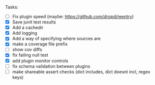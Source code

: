 
Tasks:
- [ ] Fix plugin speed (maybe: https://github.com/dropd/reentry)
- [x] Save junit test results
- [x] Add a cachedir
- [x] Add logging
- [x] Add a way of specifying where sources are
- [x] make a coverage file prefix
- [ ] show cov diffs
- [x] fix failing null test
- [x] add plugin monitor controls
- [ ] fix schema validation between plugins
- [ ] make shareable assert checks (dict includes, dict doesnt incl, regex keys)
